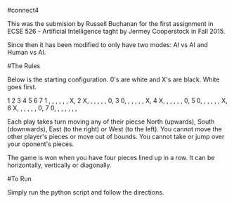 #connect4

This was the submision by Russell Buchanan for the first assignment in ECSE 526 - Artificial Intelligence taght by Jermey Cooperstock in Fall 2015.

Since then it has been modified to only have two modes: AI vs AI and Human vs AI.

#The Rules

Below is the starting configuration. 0's are white and X's are black. White goes first.

  1 2 3 4 5 6 7
1  , , , , , , X,
2 X, , , , , , 0,
3 0, , , , , , X,
4 X, , , , , , 0,
5 0, , , , , , X,
6 X, , , , , , 0,
7 0, , , , , ,  ,


Each play takes turn moving any of their piecse North (upwards), South (downwards), East (to the right) or West (to the left). You cannot move the other player's pieces or move out of bounds. You cannot take or jump over your oponent's pieces.

The game is won when you have four pieces lined up in a row. It can be horizontally, vertically or diagonally.

#To Run

Simply run the python script and follow the directions.
